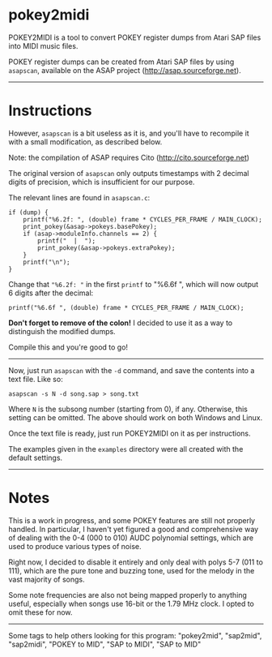# pokey2midi
POKEY2MIDI is a tool to convert POKEY register dumps from Atari SAP files into MIDI music files.

POKEY register dumps can be created from Atari SAP files by using `asapscan`, available on the ASAP project (http://asap.sourceforge.net). 

---
# Instructions  

However, `asapscan` is a bit useless as it is, and you'll have to recompile it with a small modification, as described below.

Note: the compilation of ASAP requires Cito (http://cito.sourceforge.net)

The original version of `asapscan` only outputs timestamps with 2 decimal digits of precision, which is insufficient for our purpose.

The relevant lines are found in `asapscan.c`:

    if (dump) {
    	printf("%6.2f: ", (double) frame * CYCLES_PER_FRAME / MAIN_CLOCK);
    	print_pokey(&asap->pokeys.basePokey);
    	if (asap->moduleInfo.channels == 2) {
    		printf("  |  ");
    		print_pokey(&asap->pokeys.extraPokey);
    	}
    	printf("\n");
    }

Change that `"%6.2f: "` in the first `printf` to "%6.6f ", which will now output 6 digits after the decimal:

    printf("%6.6f ", (double) frame * CYCLES_PER_FRAME / MAIN_CLOCK);

**Don't forget to remove of the colon!** I decided to use it as a way to distinguish the modified dumps.

Compile this and you're good to go!

---

Now, just run `asapscan` with the `-d` command, and save the contents into a text file. Like so:

    asapscan -s N -d song.sap > song.txt

Where `N` is the subsong number (starting from 0), if any. Otherwise, this setting can be omitted. The above should work on both Windows and Linux.

Once the text file is ready, just run POKEY2MIDI on it as per instructions.

The examples given in the `examples` directory were all created with the default settings.

---
# Notes  

This is a work in progress, and some POKEY features are still not properly handled. In particular, I haven't yet figured a good and comprehensive way of dealing with the 0-4 (000 to 010) AUDC polynomial settings, which are used to produce various types of noise.

Right now, I decided to disable it entirely and only deal with polys 5-7 (011 to 111), which are the pure tone and buzzing tone, used for the melody in the vast majority of songs. 

Some note frequencies are also not being mapped properly to anything useful, especially when songs use 16-bit or the 1.79 MHz clock. I opted to omit these for now.

---

Some tags to help others looking for this program: "pokey2mid", "sap2mid", "sap2midi", "POKEY to MID", "SAP to MIDI", "SAP to MID"

